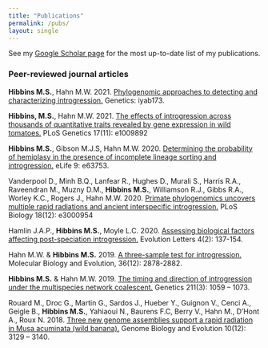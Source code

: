 ```yaml
---
title: "Publications"
permalink: /pubs/
layout: single
---
```


See my [Google Scholar page](https://scholar.google.com/citations?user=ntv9ciwAAAAJ&hl=en)
for the most up-to-date list of my publications.

### Peer-reviewed journal articles

**Hibbins M.S.**, Hahn M.W. 2021. [Phylogenomic approaches to detecting and characterizing introgression.](https://doi.org/10.1093/genetics/iyab173) Genetics: iyab173. 

**Hibbins, M.S.**, Hahn M.W. 2021. [The effects of introgression across thousands of quantitative traits revealed by gene expression in wild tomatoes.](https://doi.org/10.1371/journal.pgen.1009892) PLoS Genetics 17(11): e1009892

**Hibbins M.S.**, Gibson M.J.S, Hahn M.W. 2020. [Determining the probability of hemiplasy in the presence of incomplete lineage sorting and introgression.](https://doi.org/10.7554/eLife.63753) eLife 9: e63753. 

Vanderpool D., Minh B.Q., Lanfear R., Hughes D., Murali S., Harris R.A., Raveendran M., Muzny D.M., **Hibbins M.S.**, Williamson R.J., Gibbs R.A., Worley K.C., Rogers J., Hahn M.W. 2020. [Primate phylogenomics uncovers multiple rapid radiations and ancient interspecific introgression.](https://doi.org/10.1371/journal.pbio.3000954) PLoS Biology 18(12): e3000954

Hamlin J.A.P., **Hibbins M.S.**, Moyle L.C. 2020. [Assessing biological factors affecting post-speciation introgression.](https://doi.org/10.1002/evl3.159) Evolution Letters 4(2): 137-154.

Hahn M.W. & **Hibbins M.S.** 2019. [A three-sample test for introgression.](https://doi.org/10.1093/molbev/msz178) Molecular Biology and Evolution, 36(12): 2878-2882.

**Hibbins M.S.** & Hahn M.W. 2019. [The timing and direction of introgression under the multispecies network coalescent.](https://doi.org/10.1534/genetics.118.301831) Genetics 211(3): 1059 – 1073. 

Rouard M., Droc G., Martin G., Sardos J., Hueber Y., Guignon V., Cenci A., Geigle B., **Hibbins M.S.**, Yahiaoui N., Baurens F.C, Berry V., Hahn M., D’Hont A., Roux N. 2018. [Three new genome assemblies support a rapid radiation in Musa acuminata (wild banana).](https://doi.org/10.1093/gbe/evy227) Genome Biology and Evolution 10(12): 3129 – 3140. 
